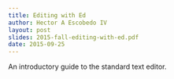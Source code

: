```yaml
---
title: Editing with Ed
author: Hector A Escobedo IV
layout: post
slides: 2015-fall-editing-with-ed.pdf
date: 2015-09-25
---
```

An introductory guide to the standard text editor.
